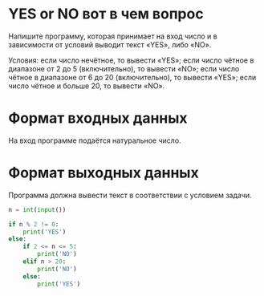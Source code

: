 # YES or NO вот в чем вопрос

Напишите программу, которая принимает на вход число и в зависимости от условий выводит текст «YES», либо «NO».

Условия:
если число нечётное, то вывести «YES»;
если число чётное в диапазоне от 2 до 5 (включительно), то вывести «NO»;
если число чётное в диапазоне от 6 до 20 (включительно), то вывести «YES»;
если число чётное и больше 20, то вывести «NO».


# Формат входных данных
На вход программе подаётся натуральное число.

# Формат выходных данных
Программа должна вывести текст в соответствии с условием задачи.




































```python
n = int(input())

if n % 2 != 0:
    print('YES')
else:
    if 2 <= n <= 5:
        print('NO')
    elif n > 20:
        print('NO')
    else:
        print('YES')
```
